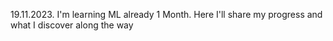 19.11.2023.
I'm learning ML already 1 Month.
Here I'll share my progress and what I discover along the way
